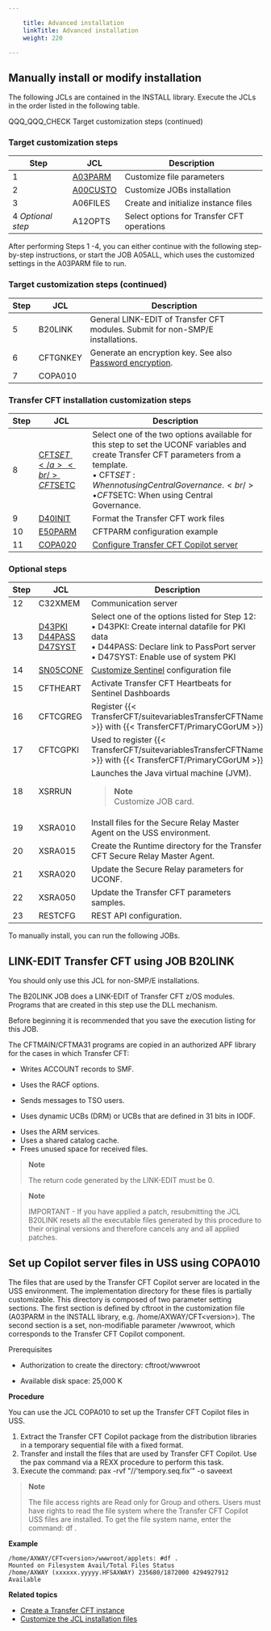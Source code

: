 ```yaml
---

    title: Advanced installation
    linkTitle: Advanced installation 
    weight: 220

---
```

## Manually install or modify installation

The following JCLs are contained in the INSTALL library. Execute the JCLs in the order listed in the following table.

QQQ\_QQQ\_CHECK Target customization steps (continued)

### Target customization steps


| Step  | JCL  | Description  |
| --- | --- | --- |
| 1  | <a href="../t_customize_instance_zos#Modifying_A03PARM">A03PARM</a> | Customize file parameters |
| 2  | <a href="../installation_parameters_to_customize">A00CUSTO</a> | Customize JOBs installation |
| 3  | A06FILES  | Create and initialize instance files  |
| 4 *Optional step*  | A12OPTS | Select options for Transfer CFT operations |


After performing Steps 1 -4, you can either continue with the following step-by-step instructions, or start the JOB A05ALL, which uses the customized settings in the A03PARM file to run.

### Target customization steps (continued)


| Step  | JCL  | Description  |
| --- | --- | --- |
| 5  | B20LINK | General LINK-EDIT of Transfer CFT modules. Submit for non-SMP/E installations. |
| 6  | CFTGNKEY  | Generate an encryption key. See also <a href="../t_customize_instance_zos#Password">Password encryption</a>.  |
| 7  | COPA010 |   |


### Transfer CFT installation customization steps


| Step  | JCL  | Description  |
| --- | --- | --- |
| 8  | <a href="../zos_auto_install_a05all/t_customize_install_zos#JOB%C2%A0H80EXEC">CFT$SET</a><br/> CFT$SETC  | Select one of the two options available for this step to set the UCONF variables and create Transfer CFT parameters from a template.<br/> • CFT$SET: When not using Central Governance.<br/> • CFT$SETC: When using Central Governance.<br/>  |
| 9  | <a href="../zos_auto_install_a05all/t_customize_install_zos#D40INIT">D40INIT</a> | Format the Transfer CFT work files |
| 10  | <a href="../t_customize_instance_zos">E50PARM</a>  | CFTPARM configuration example  |
| 11  | <a href="t_configure_navigator_server_zos">COPA020</a> | <a href="t_configure_navigator_server_zos">Configure Transfer CFT Copilot server</a> |


### Optional steps


| Step  | JCL  | Description  |
| --- | --- | --- |
| 12  | C32XMEM | Communication server |
| 13  | <a href="t_configure_optional_features_zos#Create%20a%20Transfer%20CFT%20PKI%20file%C2%A0D43PKI">D43PKI</a><br/> <a href="t_configure_optional_features_zos#Connect%20with%20PassPort%C2%A0D44PASS">D44PASS</a><br/> <a href="t_configure_optional_features_zos">D47SYST</a> | Select one of the options listed for Step 12:<br/> • D43PKI: Create internal datafile for PKI data<br/> • D44PASS: Declare link to PassPort server<br/> • D47SYST: Enable use of system PKI |
| 14  | <a href="t_install_sentinel_zos">SN05CONF</a> | <a href="t_install_sentinel_zos">Customize Sentinel</a> configuration file |
| 15  | CFTHEART  | Activate Transfer CFT Heartbeats for Sentinel Dashboards  |
| 16  | CFTCGREG  | Register {{< TransferCFT/suitevariablesTransferCFTName  >}} with {{< TransferCFT/PrimaryCGorUM  >}}  |
| 17  | CFTCGPKI  | Used to register {{< TransferCFT/suitevariablesTransferCFTName  >}} with {{< TransferCFT/PrimaryCGorUM  >}}  |
| 18  | XSRRUN  | Launches the Java virtual machine (JVM).<br/> <blockquote> **Note**<br/> Customize JOB card.<br/> </blockquote>  |
| 19  | XSRA010  | Install files for the Secure Relay Master Agent on the USS environment.  |
| 20  | XSRA015  | Create the Runtime directory for the Transfer CFT Secure Relay Master Agent.  |
| 21  | XSRA020  | Update the Secure Relay parameters for UCONF.  |
| 22  | XSRA050  | Update the Transfer CFT parameters samples.  |
| 23  | RESTCFG  | REST API configuration.  |


To manually install, you can run the following JOBs.

<span id="JOB B20LINK LINK-EDIT Transfer CFT "></span><span id="kanchor9"></span>

## LINK-EDIT Transfer CFT using JOB B20LINK

You should only use this JCL for non-SMP/E installations.

The B20LINK JOB does a LINK-EDIT of Transfer CFT z/OS modules. Programs that are created in this step use the DLL mechanism.

Before beginning it is recommended that you save the execution listing for this JOB.

The CFTMAIN/CFTMA31 programs are copied in an authorized APF library for the cases in which Transfer CFT:

- Writes ACCOUNT records to SMF.

<!-- -->

- Uses the RACF options.

<!-- -->

- Sends messages to TSO users.

<!-- -->

- Uses dynamic UCBs (DRM) or UCBs that are defined in 31 bits in IODF.

<!-- -->

- Uses the ARM services.
- Uses a shared catalog cache.
- Frees unused space for received files.

> **Note**
>
> The return code generated by the LINK-EDIT must be 0.

> **Note**
>
> IMPORTANT - If you have applied a patch, resubmitting the JCL B20LINK resets all the executable files generated by this procedure to their original versions and therefore cancels any and all applied patches.

<span id="JOB B25LKWS LINK-EDIT Web services "></span>

## 

<span id="COPA010 Setting up the CFT Navigator server files in USS "></span><span id="kanchor10"></span>

## Set up Copilot server files in USS using COPA010

The files that are used by the Transfer CFT Copilot server are located in the USS environment. The implementation directory for these files is partially customizable. This directory is composed of two parameter setting sections. The first section is defined by cftroot in the customization file (A03PARM in the INSTALL library, e.g. /home/AXWAY/CFT&lt;version>). The second section is a set, non-modifiable parameter /wwwroot, which corresponds to the Transfer CFT Copilot component.

Prerequisites

- Authorization to create the directory: cftroot/wwwroot

<!-- -->

- Available disk space: 25,000 K

**Procedure**

You can use the JCL COPA010 to set up the Transfer CFT Copilot files in USS.

1. Extract the Transfer CFT Copilot package from the distribution libraries in a temporary sequential file with a fixed format.
1. Transfer and install the files that are used by Transfer CFT Copilot. Use the pax command via a REXX procedure to perform this task. 
1. Execute the command: pax -rvf "//'tempory.seq.fix’" -o saveext

> **Note**
>
> The file access rights are Read only for Group and others. Users must have rights to read the file system where the Transfer CFT Copilot USS files are installed. To get the file system name, enter the command: df .

**Example**

```
/home/AXWAY/CFT<version>/wwwroot/applets: #df .
Mounted on Filesystem Avail/Total Files Status
/home/AXWAY (xxxxxx.yyyyy.HFSAXWAY) 235680/1872000 4294927912 Available
```

****Related topics****

- [Create a Transfer CFT instance](../distribution_environment_installation/t_install_instance_envr_zos)
- [Customize the JCL installation files](../installation_parameters_to_customize)
